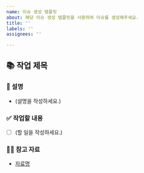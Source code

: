 ```yaml
---
name: 이슈 생성 템플릿
about: 해당 이슈 생성 템플릿을 사용하여 이슈를 생성해주세요.
title: ''
labels: ''
assignees: ''

---
```


## 📚 작업 제목

### 📄 설명
- (설명을 작성하세요.)

### ✅ 작업할 내용
- [ ] (할 일을 작성하세요.)

### 🙋🏻 참고 자료
- [자료명](url)

